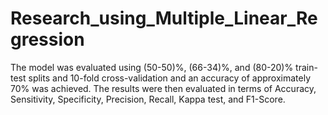 # Research_using_Multiple_Linear_Regression
The model was evaluated using (50-50)%, (66-34)%, and (80-20)% train-test splits and 10-fold cross-validation and an accuracy of approximately 70% was achieved. The results were then evaluated in terms of Accuracy, Sensitivity, Specificity, Precision, Recall, Kappa test, and F1-Score.
